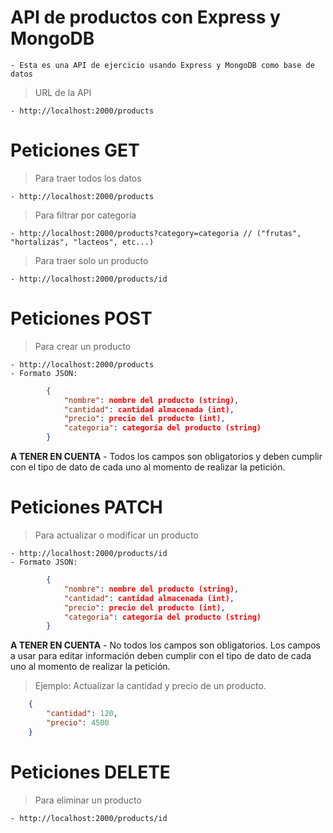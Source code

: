 # API de productos con Express y MongoDB
    - Esta es una API de ejercicio usando Express y MongoDB como base de datos

> URL de la API

    - http://localhost:2000/products

# Peticiones GET

> Para traer todos los datos

    - http://localhost:2000/products

> Para filtrar por categoría

    - http://localhost:2000/products?category=categoria // ("frutas", "hortalizas", "lacteos", etc...)

> Para traer solo un producto

    - http://localhost:2000/products/id

# Peticiones POST

> Para crear un producto

    - http://localhost:2000/products
    - Formato JSON:
```JSON
        {
            "nombre": nombre del producto (string),
            "cantidad": cantidad almacenada (int),
            "precio": precio del producto (int),
            "categoria": categoría del producto (string)
        }
```

**A TENER EN CUENTA**
    - Todos los campos son obligatorios y deben cumplir con el tipo de dato de cada uno al momento de realizar la petición.

# Peticiones PATCH

> Para actualizar o modificar un producto

    - http://localhost:2000/products/id
    - Formato JSON:
```JSON
        {
            "nombre": nombre del producto (string),
            "cantidad": cantidad almacenada (int),
            "precio": precio del producto (int),
            "categoria": categoría del producto (string)
        }
```


**A TENER EN CUENTA**
    - No todos los campos son obligatorios. Los campos a usar para editar información deben cumplir con el tipo de dato de cada uno al momento de realizar la petición.

> Ejemplo: Actualizar la cantidad y precio de un producto.
```JSON
    {
        "cantidad": 120,
        "precio": 4500
    }
```

# Peticiones DELETE

> Para eliminar un producto

    - http://localhost:2000/products/id